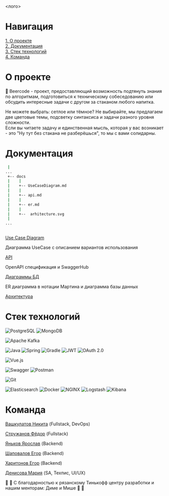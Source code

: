 <лого>

# Навигация
[1. О проекте](#description)  
[2. Документация](#docs)  
[3. Стек технологий](#techstack)  
[4. Команда](#team) 


<a name="description"/>

# О проекте
:beer: Beercode - проект, предоставляющий возможность подтянуть знания по алгоритмам, подготовиться к техническому собеседованию  или обсудить интересные задачи с другом за стаканом любого напитка.

Не можете выбрать: сетлое или тёмное? Не выбирайте, мы предлагаем две цветовые темы, подсветку синтаксиса и задачи разного уровня сложности.  
Если вы читаете задачу и единственная мысль, которая у вас возникает - это "Ну тут без стакана не разберёшься", то мы с вами солидарны. 

<a name="docs"/>

# Документация

```bash
 |
...
 +-- docs
 |    |
 |    +-- UseCaseDiagram.md 
 |    |
 |    +-- api.md
 |    |
 |    +-- er.md
 |    |
 |    +--  arhitecture.svg
 |
...    
        
```
[Use Case Diagram](https://github.com/summer-pm/summer-project/blob/main/docs/UseCaseDiagram.md) 

Диаграмма UseCase с описанием вариантов использования

[API](https://github.com/summer-pm/summer-project/blob/main/docs/api.md) 

OpenAPI спецификация и SwaggerHub

[Диаграммы БД](https://github.com/summer-pm/summer-project/blob/main/docs/er.md) 

ER диаграмма в нотации Мартина и диаграмма базы данных

[Архитектура](https://github.com/summer-pm/summer-project/blob/feature/docs/docs/arhitecture.svg) 



<a name="techstack"/>

# Стек технологий

![PostgreSQL](https://img.shields.io/badge/PostgreSQL-steelblue?style=for-the-badge&logo=postgresql&logoColor=white) 
![MongoDB](https://img.shields.io/badge/MongoDB-white?style=for-the-badge&logo=mongodb&logoColor=green)

![Apache Kafka](https://img.shields.io/badge/Apache_Kafka-white?style=for-the-badge&logo=apachekafka&logoColor=black)

![Java](https://img.shields.io/badge/Java-white?style=for-the-badge)
![Spring](https://img.shields.io/badge/Spring-white?style=for-the-badge&logo=spring&logoColor=green)
![Gradle](https://img.shields.io/badge/Gradle-white?style=for-the-badge&logo=gradle&logoColor=midnightblue)
![JWT](https://img.shields.io/badge/JWT-white?style=for-the-badge)
![OAuth 2.0](https://img.shields.io/badge/OAuth_2.0-white?style=for-the-badge)

![Vue.js](https://img.shields.io/badge/Vue.js-grey?style=for-the-badge&logo=vuedotjs&logoColor=teal)

![Swagger](https://img.shields.io/badge/Swagger-greenyellow?style=for-the-badge&logo=swagger&logoColor=black)
![Postman](https://img.shields.io/badge/Postman-tomato?style=for-the-badge&logo=postman&logoColor=white)

![Git](https://img.shields.io/badge/Git-white?style=for-the-badge&logo=git&logoColor=red)

![Elasticsearch](https://img.shields.io/badge/Elasticsearch-white?style=for-the-badge&logo=elasticsearch&logoColor=yellow)
![Docker](https://img.shields.io/badge/Docker-darkblue?style=for-the-badge&logo=docker&logoColor=white)
![NGINX](https://img.shields.io/badge/NGINX-white?style=for-the-badge&logo=nginx&logoColor=green)
![Logstash](https://img.shields.io/badge/Logstash-white?style=for-the-badge&logo=logstash&logoColor=yellow)
![Kibana](https://img.shields.io/badge/Kibana-white?style=for-the-badge&logo=kibana&logoColor=hotpink)

<a name="team"/>

# Команда

[Вашкулатов Никита](https://github.com/R3nnyWeb) (Fullstack, DevOps) 

[Стружанов Фёдор](https://github.com/fredisooon) (Fullstack) 

[Яньков Ярослав](https://github.com/honeyfuc) (Backend) 

[Шаповалов Егор](https://github.com/CHIKOTILA) (Backend) 

[Харитонов Егор](https://github.com/Egorchyk) (Backend) 

[Денисова Мария](https://github.com/DenisovaM) (SA, Техпис, UI/UX)

:black_heart: :yellow_heart: С благодарностью к рязанскому Тинькофф центру разработки и нашим менторам: Диме и Мише :yellow_heart: :black_heart: 
